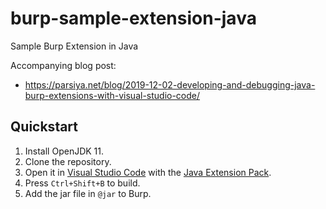 # burp-sample-extension-java
Sample Burp Extension in Java

Accompanying blog post:

* https://parsiya.net/blog/2019-12-02-developing-and-debugging-java-burp-extensions-with-visual-studio-code/

## Quickstart

1. Install OpenJDK 11.
2. Clone the repository.
3. Open it in [Visual Studio Code][vscode] with the [Java Extension Pack][java-extension-pack].
4. Press `Ctrl+Shift+B` to build.
5. Add the jar file in `@jar` to Burp.

<!-- Links -->
[vscode]: https://code.visualstudio.com/
[java-extension-pack]: https://marketplace.visualstudio.com/items?itemName=vscjava.vscode-java-pack
